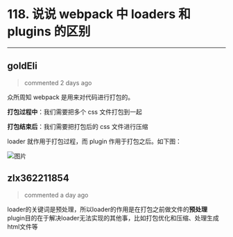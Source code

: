 
 # 118. 说说 webpack 中 loaders 和 plugins 的区别  
  
 ***
## goldEli 
 > commented 2 days ago 

众所周知 webpack 是用来对代码进行打包的。

**打包过程中**：我们需要把多个 css 文件打包到一起

**打包结束后**：我们需要把打包后的 css 文件进行压缩

loader 就作用于打包过程，而 plugin 作用于打包之后。如下图：

![图片](https://user-images.githubusercontent.com/18217162/74396283-7a074800-4e4c-11ea-879a-c003eeb7325f.png)
## zlx362211854 
 > commented a day ago 

loader的关键词是预处理，所以loader的作用是在打包之前做文件的**预处理**
plugin目的在于解决loader无法实现的其他事，比如打包优化和压缩、处理生成html文件等